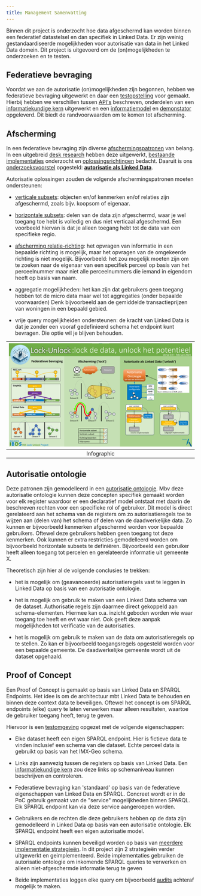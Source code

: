 ```yaml
---
title: Management Samenvatting
---
```

Binnen dit project is onderzocht hoe data afgeschermd kan worden binnen een federatief datastelsel
en dan specifiek in Linked Data. Er zijn weinig gestandaardiseerde mogelijkheden voor autorisatie
van data in het Linked Data domein. Dit project is uitgevoerd om de (on)mogelijkheden te onderzoeken
en te testen.

## Federatieve bevraging

Voordat we aan de autorisatie (on)mogelijkheden zijn begonnen, hebben we federatieve bevraging uitgewerkt en daar een [testopstelling](./federatieve-bevraging/testopstelling.md) voor gemaakt. Hierbij hebben we verschillen tussen [API's](./federatieve-bevraging/apis.md) beschreven, onderdelen van een [informatiekundige kern](./federatieve-bevraging/informatiekundigekern.md) uitgewerkt en een [informatiemodel](./federatieve-bevraging/informatiemodel.md) en [demonstator](./federatieve-bevraging/demonstrator.md) opgeleverd.
Dit biedt de randvoorwaarden om te komen tot afscherming.

## Afscherming

In een federatieve bevraging zijn diverse
[afschermingspatronen](./afscherming/afschermingspatronen.md) van belang. In een uitgebreid [desk
research](./afscherming/index.md#leeswijzer) hebben deze uitgewerkt, [bestaande
implementaties](./afscherming/bestaande-implementaties.md) onderzocht en
[oplossingsrichtingen](./afscherming/oplossingsrichtingen.md) bedacht. Daaruit is ons
[onderzoeksvoorstel](./afscherming/onderzoeksvoorstel.md) opgesteld: **[autorisatie als Linked
Data](./afscherming/oplossingsrichtingen.md#autorisatie-als-linked-data)**.

Autorisatie oplossingen zouden de volgende afschermingspatronen moeten ondersteunen:

- [verticale subsets](./afscherming/afschermingspatronen.md#toegang-tot-een-subset): objecten en/of
  kenmerken en/of relaties zijn afgeschermd, zoals bijv. koopsom of eigenaar.

- [horizontale subsets](./afscherming/afschermingspatronen.md#toegang-tot-een-subset): delen van de
  data zijn afgeschermd, waar je wel toegang toe hebt is volledig en dus niet verticaal afgeschermd.
  Een voorbeeld hiervan is dat je alleen toegang hebt tot de data van een specifieke regio.

- [afscherming
  relatie-richting](./afscherming/afschermingspatronen.md#toegang-tot-data-in-een-bepaalde-richting):
  het opvragen van informatie in een bepaalde richting is mogelijk, maar het opvragen van de
  omgekeerde richting is niet mogelijk. Bijvoorbeeld: het zou mogelijk moeten zijn om te zoeken naar
  de eigenaar van een specifiek perceel op basis van het perceelnummer maar niet alle perceelnummers
  die iemand in eigendom heeft op basis van naam.

- aggregatie mogelijkheden: het kan zijn dat gebruikers geen toegang hebben tot de micro data maar
  wel tot aggregaties (onder bepaalde voorwaarden) Denk bijvoorbeeld aan de gemiddelde
  transactieprijzen van woningen in een bepaald gebied.

- vrije query mogelijkheiden ondersteunen: de kracht van Linked Data is dat je zonder een vooraf
  gedefinieerd schema het endpoint kunt bevragen. Die optie wil je blijven behouden.

| ![Infographic](images/infographic.png) |
| :--: |
| Infographic |


## Autorisatie ontologie

Deze patronen zijn gemodelleerd in een [autorisatie
ontologie](./opleveringen.md#autorisatie-ontologie). Mbv deze autorisatie ontologie kunnen deze
concepten specifiek gemaakt worden voor elk register waardoor er een declaratief model ontstaat met
daarin de beschreven rechten voor een specifieke rol of gebruiker. Dit model is direct gerelateerd
aan het schema van de registers om zo autorisatieregels toe te wijzen aan (delen van) het schema of
delen van de daadwerkelijke data. Zo kunnen er bijvoorbeeld kenmerken afgeschermd worden voor
bepaalde gebruikers. Oftewel deze gebruikers hebben geen toegang tot deze kenmerken. Ook kunnen er
extra restricties gemodelleerd worden om bijvoorbeeld horizontale subsets te definiëren.
Bijvoorbeeld een gebruiker heeft alleen toegang tot percelen en gerelateerde informatie uit gemeente
X. 

Theoretisch zijn hier al de volgende conclusies te trekken:

- het is mogelijk om (geavanceerde) autorisatieregels vast te leggen in Linked Data op basis van
  een autorisatie ontologie.

- het is mogelijk om gebruik te maken van een Linked Data schema van de dataset. Authorisatie regels
  zijn daarmee direct gekoppeld aan schema-elementen. Hiermee kan o.a. inzicht geboden worden wie
  waar toegang toe heeft en evt waar niet. Ook geeft deze aanpak mogelijkheden tot verificatie van
  de autorisaties.                      

- het is mogelijk om gebruik te maken van de data om autorisatieregels op te stellen. Zo kan er
  bijvoorbeeld toegangsregels opgesteld worden voor een bepaalde gemeente. De daadwerkelijke
  gemeente wordt uit de dataset opgehaald.

## Proof of Concept

Een Proof of Concept is gemaakt op basis van Linked Data en SPARQL Endpoints. Het idee is om de
architectuur mbt Linked Data te behouden en binnen deze context data te beveiligen. Oftewel het
concept is om SPARQL endpoints (elke) query te laten verwerken maar alleen resultaten, waartoe de
gebruiker toegang heeft, terug te geven. 

Hiervoor is een [testomgeving](./federatieve-bevraging/demonstrator.md) opgezet met de volgende
eigenschappen:

- Elke dataset heeft een eigen SPARQL endpoint. Hier is fictieve data te vinden inclusief een schema
  van die dataset. Echte perceel data is gebruikt op basis van het IMX-Geo schema.

- Links zijn aanwezig tussen de registers op basis van Linked Data. Een [informatiekundige
  kern](./federatieve-bevraging/informatiekundigekern.md) zou deze links op schemaniveau kunnen
  beschrijven en controleren.

- Federatieve bevraging kan 'standaard' op basis van de federatieve eigenschappen van Linked Data en
  SPARQL. Concreet wordt er in de PoC gebruik gemaakt van de "service" mogelijkheden binnen SPARQL.
  Elk SPARQL endpoint kan via deze service aangeroepen worden.

- Gebruikers en de rechten die deze gebruikers hebben op de data zijn gemodelleerd in Linked Data op
  basis van een autorisatie ontologie. Elk SPARQL endpoint heeft een eigen autorisatie model.

- SPARQL endpoints kunnen beveiligd worden op basis van [meerdere implementatie
  strategieën](./autorisatie-als-linkeddata/implementaties/index.md). In dit project zijn 2
  strategieën verder uitgewerkt en geimplementeerd. Beide implementaties gebruiken de autorisatie
  ontologie om inkomende SPARQL queries te verwerken en alleen niet-afgeschermde informatie terug te
  geven

- Beide implementaties loggen elke query om bijvoorbeeld
  [audits](./afscherming/oplossingsrichtingen.md#query-auditing) achteraf mogelijk te maken.

